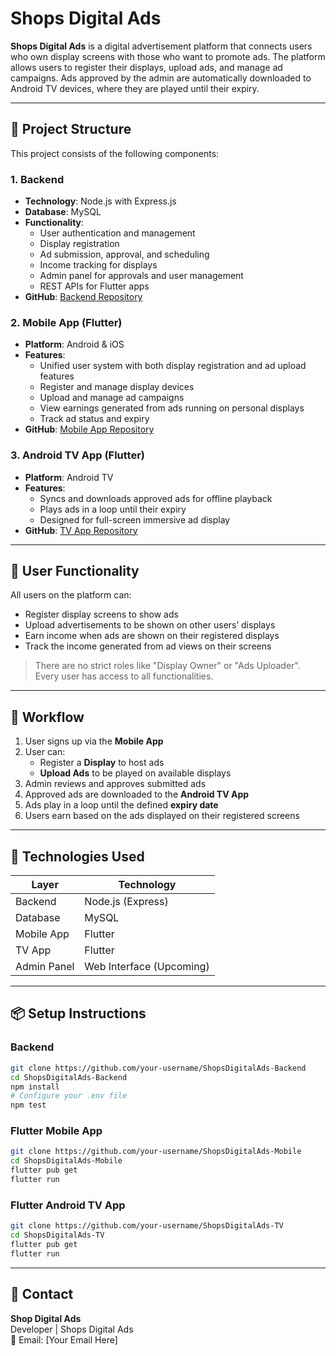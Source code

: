 
# Shops Digital Ads

**Shops Digital Ads** is a digital advertisement platform that connects users who own display screens with those who want to promote ads. The platform allows users to register their displays, upload ads, and manage ad campaigns. Ads approved by the admin are automatically downloaded to Android TV devices, where they are played until their expiry.

---

## 🧩 Project Structure

This project consists of the following components:

### 1. Backend
- **Technology**: Node.js with Express.js
- **Database**: MySQL
- **Functionality**:
  - User authentication and management
  - Display registration
  - Ad submission, approval, and scheduling
  - Income tracking for displays
  - Admin panel for approvals and user management
  - REST APIs for Flutter apps
- **GitHub**: [Backend Repository](https://github.com/shopsdigitalads/ShopDigiNodeBackend)

### 2. Mobile App (Flutter)
- **Platform**: Android & iOS
- **Features**:
  - Unified user system with both display registration and ad upload features
  - Register and manage display devices
  - Upload and manage ad campaigns
  - View earnings generated from ads running on personal displays
  - Track ad status and expiry
- **GitHub**: [Mobile App Repository](https://github.com/shopsdigitalads/ShopDigiApp)

### 3. Android TV App (Flutter)
- **Platform**: Android TV
- **Features**:
  - Syncs and downloads approved ads for offline playback
  - Plays ads in a loop until their expiry
  - Designed for full-screen immersive ad display
- **GitHub**: [TV App Repository](https://github.com/shopsdigitalads/SDA-VIDEO-APP)

---

## 👥 User Functionality

All users on the platform can:

- Register display screens to show ads
- Upload advertisements to be shown on other users’ displays
- Earn income when ads are shown on their registered displays
- Track the income generated from ad views on their screens

> There are no strict roles like "Display Owner" or "Ads Uploader". Every user has access to all functionalities.

---

## 🔁 Workflow

1. User signs up via the **Mobile App**
2. User can:
   - Register a **Display** to host ads
   - **Upload Ads** to be played on available displays
3. Admin reviews and approves submitted ads
4. Approved ads are downloaded to the **Android TV App**
5. Ads play in a loop until the defined **expiry date**
6. Users earn based on the ads displayed on their registered screens

---

## 🔧 Technologies Used

| Layer         | Technology        |
|---------------|------------------|
| Backend       | Node.js (Express)|
| Database      | MySQL            |
| Mobile App    | Flutter          |
| TV App        | Flutter          |
| Admin Panel   | Web Interface (Upcoming) |

---

## 📦 Setup Instructions

### Backend
```bash
git clone https://github.com/your-username/ShopsDigitalAds-Backend
cd ShopsDigitalAds-Backend
npm install
# Configure your .env file
npm test
```

### Flutter Mobile App
```bash
git clone https://github.com/your-username/ShopsDigitalAds-Mobile
cd ShopsDigitalAds-Mobile
flutter pub get
flutter run
```

### Flutter Android TV App
```bash
git clone https://github.com/your-username/ShopsDigitalAds-TV
cd ShopsDigitalAds-TV
flutter pub get
flutter run
```

---



## 📧 Contact

**Shop Digital Ads**  
Developer | Shops Digital Ads  
📩 Email: [Your Email Here]

